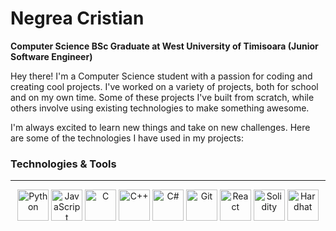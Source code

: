 # Negrea Cristian

**Computer Science BSc Graduate at West University of Timisoara (Junior Software Engineer)**

Hey there! I'm a Computer Science student with a passion for coding and creating cool projects. I've worked on a variety of projects, both for school and on my own time. Some of these projects I've built from scratch, while others involve using existing technologies to make something awesome.

I'm always excited to learn new things and take on new challenges. Here are some of the technologies I have used in my projects:

### Technologies & Tools
---

<p align="center">
<img alt="Python" width="50px" src="https://cdn.jsdelivr.net/gh/devicons/devicon@latest/icons/python/python-original.svg" />
<img alt="JavaScript" width="50px" src="https://cdn.jsdelivr.net/gh/devicons/devicon@latest/icons/javascript/javascript-original.svg" />
<img alt="C" width="50px" src="https://cdn.jsdelivr.net/gh/devicons/devicon@latest/icons/c/c-original.svg" />
<img alt="C++" width="50px" src="https://cdn.jsdelivr.net/gh/devicons/devicon@latest/icons/cplusplus/cplusplus-original.svg" />
<img alt="C#" width="50px" src="https://cdn.jsdelivr.net/gh/devicons/devicon@latest/icons/csharp/csharp-original.svg" />
<img alt="Git" width="50px" src="https://cdn.jsdelivr.net/gh/devicons/devicon@latest/icons/git/git-original.svg" />
<img alt="React" width="50px" src="https://cdn.jsdelivr.net/gh/devicons/devicon@latest/icons/react/react-original.svg" />
<img alt="Solidity" width="50px" src="https://cdn.jsdelivr.net/gh/devicons/devicon@latest/icons/solidity/solidity-original.svg" />
<img alt="Hardhat" width="50px" src="https://cdn.jsdelivr.net/gh/devicons/devicon@latest/icons/hardhat/hardhat-original.svg" />
</p>
